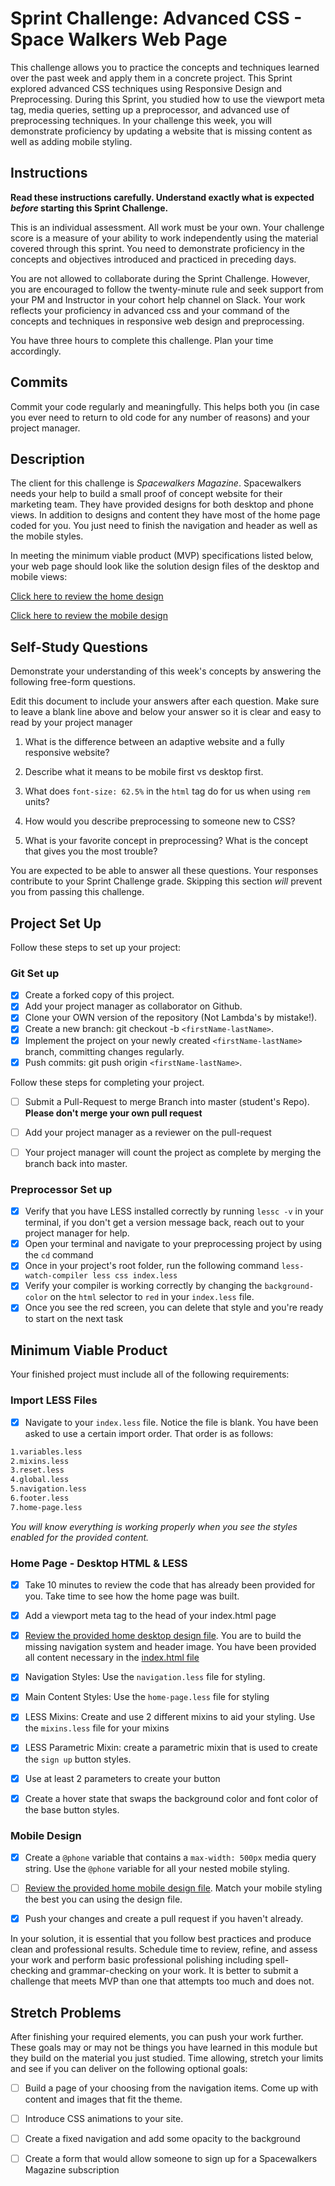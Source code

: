 # Sprint Challenge: Advanced CSS - Space Walkers Web Page

This challenge allows you to practice the concepts and techniques learned over the past week and apply them in a concrete project. This Sprint explored advanced CSS techniques using Responsive Design and Preprocessing. During this Sprint, you studied how to use the viewport meta tag, media queries, setting up a preprocessor, and advanced use of preprocessing techniques. In your challenge this week, you will demonstrate proficiency by updating a website that is missing content as well as adding mobile styling.

## Instructions

**Read these instructions carefully. Understand exactly what is expected _before_ starting this Sprint Challenge.**

This is an individual assessment. All work must be your own. Your challenge score is a measure of your ability to work independently using the material covered through this sprint. You need to demonstrate proficiency in the concepts and objectives introduced and practiced in preceding days.

You are not allowed to collaborate during the Sprint Challenge. However, you are encouraged to follow the twenty-minute rule and seek support from your PM and Instructor in your cohort help channel on Slack. Your work reflects your proficiency in advanced css and your command of the concepts and techniques in responsive web design and preprocessing.

You have three hours to complete this challenge. Plan your time accordingly.

## Commits

Commit your code regularly and meaningfully. This helps both you (in case you ever need to return to old code for any number of reasons) and your project manager.

## Description

The client for this challenge is _Spacewalkers Magazine_. Spacewalkers needs your help to build a small proof of concept website for their marketing team. They have provided designs for both desktop and phone views. In addition to designs and content they have most of the home page coded for you. You just need to finish the navigation and header as well as the mobile styles.

In meeting the minimum viable product (MVP) specifications listed below, your web page should look like the solution design files of the desktop and mobile views:

[Click here to review the home design](design-files/home-desktop.png)

[Click here to review the mobile design](design-files/home-mobile.png)

## Self-Study Questions

Demonstrate your understanding of this week's concepts by answering the following free-form questions.

Edit this document to include your answers after each question. Make sure to leave a blank line above and below your answer so it is clear and easy to read by your project manager

1. What is the difference between an adaptive website and a fully responsive website?

2. Describe what it means to be mobile first vs desktop first.

3. What does `font-size: 62.5%` in the `html` tag do for us when using `rem` units?

4. How would you describe preprocessing to someone new to CSS?

5. What is your favorite concept in preprocessing? What is the concept that gives you the most trouble?

You are expected to be able to answer all these questions. Your responses contribute to your Sprint Challenge grade. Skipping this section *will* prevent you from passing this challenge.

## Project Set Up

Follow these steps to set up your project:

### Git Set up

- [X] Create a forked copy of this project.
- [X] Add your project manager as collaborator on Github.
- [X] Clone your OWN version of the repository (Not Lambda's by mistake!).
- [X] Create a new branch: git checkout -b `<firstName-lastName>`.
- [X] Implement the project on your newly created `<firstName-lastName>` branch, committing changes regularly.
- [X] Push commits: git push origin `<firstName-lastName>`.
 
Follow these steps for completing your project.

- [ ] Submit a Pull-Request to merge <firstName-lastName> Branch into master (student's  Repo). **Please don't merge your own pull request**
- [ ] Add your project manager as a reviewer on the pull-request
- [ ] Your project manager will count the project as complete by merging the branch back into master.
 

### Preprocessor Set up

* [X] Verify that you have LESS installed correctly by running `lessc -v` in your terminal, if you don't get a version message back, reach out to your project manager for help.
* [X] Open your terminal and navigate to your preprocessing project by using the `cd` command
* [X] Once in your project's root folder, run the following command `less-watch-compiler less css index.less`
* [X] Verify your compiler is working correctly by changing the `background-color` on the `html` selector to `red` in your `index.less` file.
* [X] Once you see the red screen, you can delete that style and you're ready to start on the next task

## Minimum Viable Product

Your finished project must include all of the following requirements:

### Import LESS Files

* [X] Navigate to your `index.less` file. Notice the file is blank. You have been asked to use a certain import order. That order is as follows:

```markdown
1.variables.less
2.mixins.less
3.reset.less
4.global.less
5.navigation.less
6.footer.less
7.home-page.less
```

_You will know everything is working properly when you see the styles enabled for the provided content._  

### Home Page - Desktop HTML & LESS

* [X] Take 10 minutes to review the code that has already been provided for you. Take time to see how the home page was built.

* [X] Add a viewport meta tag to the head of your index.html page

* [X] [Review the provided home desktop design file](design-files/home-desktop.png). You are to build the missing navigation system and header image. You have been provided all content necessary in the [index.html file](index.html)

* [X] Navigation Styles: Use the `navigation.less` file for styling.

* [X] Main Content Styles: Use the `home-page.less` file for styling

* [X] LESS Mixins: Create and use 2 different mixins to aid your styling. Use the `mixins.less` file for your mixins

* [X] LESS Parametric Mixin: create a parametric mixin that is used to create the `sign up` button styles.

* [X]  Use at least 2 parameters to create your button

* [X] Create a hover state that swaps the background color and font color of the base button styles.

### Mobile Design

* [X] Create a `@phone` variable that contains a `max-width: 500px` media query string. Use the `@phone` variable for all your nested mobile styling.

* [ ] [Review the provided home mobile design file](design-files/home-mobile.png). Match your mobile styling the best you can using the design file.

* [X] Push your changes and create a pull request if you haven't already.

In your solution, it is essential that you follow best practices and produce clean and professional results. Schedule time to review, refine, and assess your work and perform basic professional polishing including spell-checking and grammar-checking on your work. It is better to submit a challenge that meets MVP than one that attempts too much and does not.

## Stretch Problems

After finishing your required elements, you can push your work further. These goals may or may not be things you have learned in this module but they build on the material you just studied. Time allowing, stretch your limits and see if you can deliver on the following optional goals:

* [ ] Build a page of your choosing from the navigation items. Come up with content and images that fit the theme.

* [ ] Introduce CSS animations to your site.

* [ ] Create a fixed navigation and add some opacity to the background

* [ ] Create a form that would allow someone to sign up for a Spacewalkers Magazine subscription